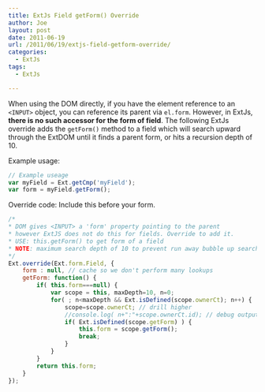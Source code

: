 ```yaml
---
title: ExtJs Field getForm() Override
author: Joe
layout: post
date: 2011-06-19
url: /2011/06/19/extjs-field-getform-override/
categories:
  - ExtJs
tags:
  - ExtJs

---
```

When using the DOM directly, if you have the element reference to an `<INPUT>` object, you can reference its parent via `el.form`. However, in ExtJs, **there is no such accessor for the form of field**. The following ExtJs override adds the `getForm()` method to a field which will search upward through the ExtDOM until it finds a parent form, or hits a recursion depth of 10.

Example usage:

```javascript
// Example useage
var myField = Ext.getCmp('myField');
var form = myField.getForm();
```

Override code: Include this before your form.

```javascript
/*
* DOM gives <INPUT> a 'form' property pointing to the parent
* however ExtJS does not do this for fields. Override to add it.
* USE: this.getForm() to get form of a field
* NOTE: maximum search depth of 10 to prevent run away bubble up search
*/
Ext.override(Ext.form.Field, {
    form : null, // cache so we don't perform many lookups
    getForm: function() {
        if( this.form===null) {
            var scope = this, maxDepth=10, n=0;
            for( ; n<maxDepth && Ext.isDefined(scope.ownerCt); n++) {
                scope=scope.ownerCt; // drill higher
                //console.log( n+":"+scope.ownerCt.id); // debug output
                if( Ext.isDefined(scope.getForm) ) {
                    this.form = scope.getForm();
                    break;
                }
            }
        }
        return this.form;
    }
});
```
